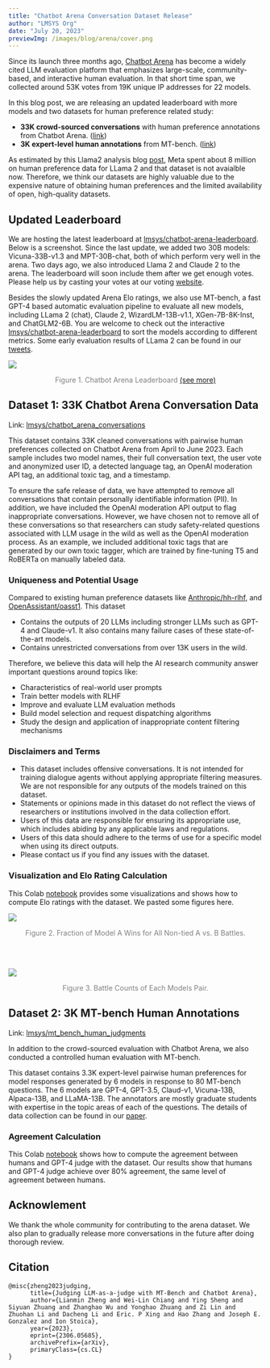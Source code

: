 ```yaml
---
title: "Chatbot Arena Conversation Dataset Release"
author: "LMSYS Org"
date: "July 20, 2023"
previewImg: /images/blog/arena/cover.png
---
```


Since its launch three months ago, [Chatbot Arena](https://lmsys.org/blog/2023-05-03-arena/) has become a widely cited LLM evaluation platform that emphasizes large-scale, community-based, and interactive human evaluation. In that short time span, we collected around 53K votes from 19K unique IP addresses for 22 models.

In this blog post, we are releasing an updated leaderboard with more models and two datasets for human preference related study:
- **33K crowd-sourced conversations** with human preference annotations from Chatbot Arena. ([link](https://huggingface.co/datasets/lmsys/chatbot_arena_conversations))
- **3K expert-level human annotations** from MT-bench. ([link](https://huggingface.co/datasets/lmsys/mt_bench_human_judgments))

As estimated by this Llama2 analysis blog [post](https://www.interconnects.ai/p/llama-2-from-meta?sd=pf), Meta spent about 8 million on human preference data for LLama 2 and that dataset is not avaialble now.
Therefore, we think our datasets are highly valuable due to the expensive nature of obtaining human preferences and the limited availability of open, high-quality datasets.

## Updated Leaderboard

We are hosting the latest leaderboard at [lmsys/chatbot-arena-leaderboard](https://huggingface.co/spaces/lmsys/chatbot-arena-leaderboard). Below is a screenshot. Since the last update, we added two 30B models: Vicuna-33B-v1.3 and MPT-30B-chat, both of which perform very well in the arena.
Two days ago, we also introduced Llama 2 and Claude 2 to the arena. The leaderboard will soon include them after we get enough votes.
Please help us by casting your votes at our voting [website](https://chat.lmsys.org/?arena).

Besides the slowly updated Arena Elo ratings, we also use MT-bench, a fast GPT-4 based automatic evaluation pipeline to evaluate all new models, including LLama 2 (chat), Claude 2, WizardLM-13B-v1.1, XGen-7B-8K-Inst, and ChatGLM2-6B.
You are welcome to check out the interactive [lmsys/chatbot-arena-leaderboard](https://huggingface.co/spaces/lmsys/chatbot-arena-leaderboard) to sort the models according to different metrics.
Some early evaluation results of LLama 2 can be found in our [tweets](https://twitter.com/lmsysorg/status/1681744327192752128).

<img src="/images/blog/leaderboard_week12/leaderboard.png" style="display:block; margin-top: auto; margin-left: auto; margin-right: auto; margin-bottom: auto;"></img>
<p style="color:gray; text-align: center;">Figure 1. Chatbot Arena Leaderboard  <a href="https://huggingface.co/spaces/lmsys/chatbot-arena-leaderboard" target="_blank">(see more)</a> </p>

## Dataset 1: 33K Chatbot Arena Conversation Data
Link: [lmsys/chatbot_arena_conversations](https://huggingface.co/datasets/lmsys/chatbot_arena_conversations)

This dataset contains 33K cleaned conversations with pairwise human preferences collected on Chatbot Arena from April to June 2023. Each sample includes two model names, their full conversation text, the user vote and anonymized user ID, a detected language tag, an OpenAI moderation API tag, an additional toxic tag, and a timestamp.

To ensure the safe release of data, we have attempted to remove all conversations that contain personally identifiable information (PII). In addition, we have included the OpenAI moderation API output to flag inappropriate conversations. However, we have chosen not to remove all of these conversations so that researchers can study safety-related questions associated with LLM usage in the wild as well as the OpenAI moderation process. As an example, we included additional toxic tags that are generated by our own toxic tagger, which are trained by fine-tuning T5 and RoBERTa on manually labeled data.

### Uniqueness and Potential Usage
Compared to existing human preference datasets like [Anthropic/hh-rlhf](https://huggingface.co/datasets/Anthropic/hh-rlhf), and [OpenAssistant/oasst1](https://huggingface.co/datasets/OpenAssistant/oasst1). This dataset
- Contains the outputs of 20 LLMs including stronger LLMs such as GPT-4 and Claude-v1. It also contains many failure cases of these state-of-the-art models.
- Contains unrestricted conversations from over 13K users in the wild.

Therefore, we believe this data will help the AI research community answer important questions around topics like:
- Characteristics of real-world user prompts
- Train better models with RLHF
- Improve and evaluate LLM evaluation methods
- Build model selection and request dispatching algorithms
- Study the design and application of inappropriate content filtering mechanisms

### Disclaimers and Terms
- This dataset includes offensive conversations. It is not intended for training dialogue agents without applying appropriate filtering measures. We are not responsible for any outputs of the models trained on this dataset.
- Statements or opinions made in this dataset do not reflect the views of researchers or institutions involved in the data collection effort.
- Users of this data are responsible for ensuring its appropriate use, which includes abiding by any applicable laws and regulations.
- Users of this data should adhere to the terms of use for a specific model when using its direct outputs.
- Please contact us if you find any issues with the dataset.

### Visualization and Elo Rating Calculation
This Colab [notebook](https://colab.research.google.com/drive/1J2Wf7sxc9SVmGnSX_lImhT246pxNVZip?usp=sharing) provides some visualizations and shows how to compute Elo ratings with the dataset. We pasted some figures here.

<img src="/images/blog/leaderboard_week12/winrate.png" style="display:block; margin-top: auto; margin-left: auto; margin-right: auto; margin-bottom: auto;"></img>
<p style="color:gray; text-align: center;">Figure 2. Fraction of Model A Wins for All Non-tied A vs. B Battles.</p>

<br>
<br>

<img src="/images/blog/leaderboard_week12/battle_count.png" style="display:block; margin-top: auto; margin-left: auto; margin-right: auto; margin-bottom: auto;"></img>
<p style="color:gray; text-align: center;">Figure 3. Battle Counts of Each Models Pair.</p>

## Dataset 2: 3K MT-bench Human Annotations
Link: [lmsys/mt_bench_human_judgments](https://huggingface.co/datasets/lmsys/mt_bench_human_judgments)

In addition to the crowd-sourced evaluation with Chatbot Arena, we also conducted a controlled human evaluation with MT-bench.

This dataset contains 3.3K expert-level pairwise human preferences for model responses generated by 6 models in response to 80 MT-bench questions.
The 6 models are GPT-4, GPT-3.5, Claud-v1, Vicuna-13B, Alpaca-13B, and LLaMA-13B. The annotators are mostly graduate students with expertise in the topic areas of each of the questions. The details of data collection can be found in our [paper](https://arxiv.org/abs/2306.05685).

### Agreement Calculation
This Colab [notebook](https://colab.research.google.com/drive/1ctgygDRJhVGUJTQy8-bRZCl1WNcT8De6?usp=sharing) shows how to compute the agreement between humans and GPT-4 judge with the dataset. Our results show that humans and GPT-4 judge achieve over 80\% agreement, the same level of agreement between humans.

## Acknowlement
We thank the whole community for contributing to the arena dataset.
We also plan to gradually release more conversations in the future after doing thorough review.

## Citation
```
@misc{zheng2023judging,
      title={Judging LLM-as-a-judge with MT-Bench and Chatbot Arena}, 
      author={Lianmin Zheng and Wei-Lin Chiang and Ying Sheng and Siyuan Zhuang and Zhanghao Wu and Yonghao Zhuang and Zi Lin and Zhuohan Li and Dacheng Li and Eric. P Xing and Hao Zhang and Joseph E. Gonzalez and Ion Stoica},
      year={2023},
      eprint={2306.05685},
      archivePrefix={arXiv},
      primaryClass={cs.CL}
}
```
